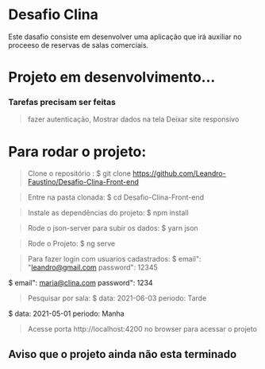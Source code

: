 # Desafio Clina
Este dasafio consiste em desenvolver uma aplicação que irá auxiliar no proceeso de reservas de salas comerciais.

# Projeto em desenvolvimento...
### Tarefas precisam ser feitas
> fazer autenticação,
> Mostrar dados na tela
> Deixar site responsivo

# Para rodar o projeto:
>Clone o repositório :
$ git clone https://github.com/Leandro-Faustino/Desafio-Clina-Front-end

> Entre na pasta clonada:
$ cd Desafio-Clina-Front-end

> Instale as dependências do projeto:
$ npm install

> Rode o json-server para subir os dados:
$ yarn json

> Rode o Projeto:
$ ng serve 

> Para fazer login com usuarios cadastrados:
$  email": "leandro@gmail.com
   password": 12345
    
$  email": maria@clina.com
   password": 1234

> Pesquisar por sala:
$ data: 2021-06-03
  periodo: Tarde

$ data: 2021-05-01
  periodo: Manha

> Acesse porta http://localhost:4200 no browser para acessar o projeto

## Aviso que o projeto ainda não esta terminado



